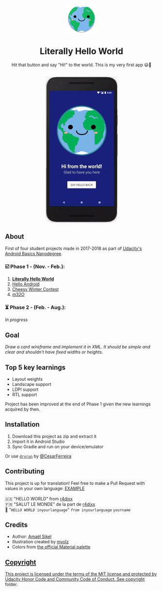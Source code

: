 <div align="center"><img src="app/src/main/res/mipmap-xhdpi/ic_launcher.png"></div>
<h1 align="center">Literally Hello World</h1>
<p align="center">Hit that button and say "Hi!" to the world. This is my very first app 😃🎉</p>
<br/>
<div align="center"><img src="Screenshots/ezgif-5-51a1b7ecda.gif"></img></div>
<h2>About</h2>
First of four student projects made in 2017-2018 as part of <a href="https://eu.udacity.com/course/android-basics-nanodegree-by-google--nd803" target="_blank">Udacity's Android Basics Nanodegree</a>.

<h3>☑️ Phase 1 - (Nov. - Feb.):</h3>

1. <a href="https://github.com/r4dixx/LiterallyHelloWorld"><strong>Literally Hello World</strong></a>
2. <a href="https://github.com/r4dixx/HelloAndroid" target="_blank">Hello Android</a>
3. <a href="https://github.com/r4dixx/CheesyWinterContest" target="_blank">Cheesy Winter Contest</a>
4. <a href="https://github.com/r4dixx/m32O" target="_blank">m32O</a>

<h3>⏳ Phase 2 - (Feb. - Aug.):</h3>

*In progress*
<h2>Goal</h2>

*Draw a card wireframe and implement it in XML. It should be simple and clear and shouldn't have fixed widths or heights.*

<h2>Top 5 key learnings</h2>

- Layout weights
- Landscape support
- LDPI support
- RTL support

Project has been improved at the end of Phase 1 given the new learnings acquired by then.

<h2>Installation</h2>

1. Download this project as zip and extract it
2. Import it in Android Studio
3. Sync Gradle and run on your device/emulator

Or use <a href="https://github.com/cesarferreira/dryrun" target="_blank">`dryrun`</a> by <a href="https://github.com/cesarferreira" target="_blank">@CesarFerreira</a>

<h2>Contributing</h2>
This project is up for translation! Feel free to make a Pull Request with values in your own language: <a href="app/src/main/res/values-fr" target="_blank">EXAMPLE</a>
<br><br>
🇺🇸 "HELLO WORLD" from <a href="https://github.com/r4dixx" target="_blank">r4dixx</a><br/>
🇫🇷 "SALUT LE MONDE" de la part de <a href="https://github.com/r4dixx" target="_blank">r4dixx</a><br/>
👋 "<code><em>HELLO WORLD</em> inyourlanguage</code>" <code><em>from</em> inyourlanguage</code> <code>yourname</code>

<h2>Credits</h2>

- Author: <a href="https://twitter.com/r4dixx" target="_blank">Amaël Sikel</a>
- Illustration created by <a href="https://openclipart.org/detail/271128/kawaii-earth" target="_blank">mvolz</a>
- Colors from <a href="https://material.io/guidelines/style/color.html#color-color-palette" target="_blank">the official Material palette

<h2>Copyright</h2>
This project is licensed under the terms of the MIT license and protected by Udacity Honor Code and Community Code of Conduct. See <a href=".idea/copyright">copyright</a> folder.
